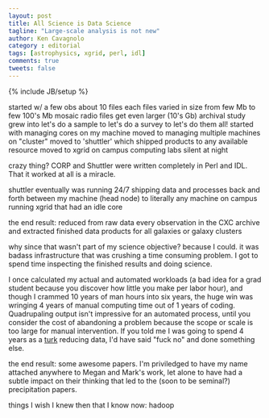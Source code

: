 ```yaml
---
layout: post
title: All Science is Data Science
tagline: "Large-scale analysis is not new"
author: Ken Cavagnolo
category : editorial
tags: [astrophysics, xgrid, perl, idl]
comments: true
tweets: false
---
```


{% include JB/setup %}

<div class="blurb">

started w/ a few obs
about 10 files each
files varied in size from few Mb to few 100's Mb
mosaic radio files get even larger (10's Gb)
archival study grew into let's do a sample
to let's do a survey
to let's do them all!
started with managing cores on my machine
moved to managing multiple machines on "cluster"
moved to 'shuttler' which shipped products to any available resource
moved to xgrid on campus computing labs silent at night

crazy thing? CORP and Shuttler were written completely in Perl and
IDL. That it worked at all is a miracle.

shuttler eventually was running 24/7 shipping data and processes back
and forth between my machine (head node) to literally any machine on
campus running xgrid that had an idle core

the end result: reduced from raw data every observation in the CXC
archive and extracted finished data products for all galaxies or
galaxy clusters

why since that wasn't part of my science objective? because I
could. it was badass infrastructure that was crushing a time consuming
problem. I got to spend time inspecting the finished results and doing
science.

I once calculated my actual and automated workloads (a bad idea for a
grad student because you discover how little you make per labor hour),
and though I crammed 10 years of man hours into six years, the huge
win was wringing 4 years of manual computing time out of 1 years of
coding. Quadrupaling output isn't impressive for an automated process,
until you consider the cost of abandoning a problem because the scope
or scale is too large for manual intervention. If you told me I was
going to spend 4 years as a <a href="turk">turk</a> reducing data, I'd
have said "fuck no" and done something else.

the end result: some awesome papers. I'm priviledged to have my name
attached anywhere to Megan and Mark's work, let alone to have had a
subtle impact on their thinking that led to the (soon to be seminal?)
precipitation papers.

things I wish I knew then that I know now:
hadoop

</div>
